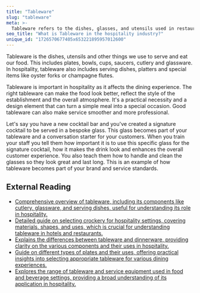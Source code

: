 ```yaml
---
title: "Tableware"
slug: "tableware"
meta: >-
  Tableware refers to the dishes, glasses, and utensils used in restaurants, cafes, and bars. It enhances the dining experience and reflects the establishment's style and quality.
seo_title: "What is Tableware in the hospitality industry?"
unique_id: "1726570677405x653221895957012600"
---
```


Tableware is the dishes, utensils and other things we use to serve and eat our food. This includes plates, bowls, cups, saucers, cutlery and glassware. In hospitality, tableware also includes serving dishes, platters and special items like oyster forks or champagne flutes.

Tableware is important in hospitality as it affects the dining experience. The right tableware can make the food look better, reflect the style of the establishment and the overall atmosphere. It's a practical necessity and a design element that can turn a simple meal into a special occasion. Good tableware can also make service smoother and more professional.

Let's say you have a new cocktail bar and you've created a signature cocktail to be served in a bespoke glass. This glass becomes part of your tableware and a conversation starter for your customers. When you train your staff you tell them how important it is to use this specific glass for the signature cocktail, how it makes the drink look and enhances the overall customer experience. You also teach them how to handle and clean the glasses so they look great and last long. This is an example of how tableware becomes part of your brand and service standards.

## External Reading

- [Comprehensive overview of tableware, including its components like cutlery, glassware, and serving dishes, useful for understanding its role in hospitality.](https://en.wikipedia.org/wiki/Tableware)
- [Detailed guide on selecting crockery for hospitality settings, covering materials, shapes, and uses, which is crucial for understanding tableware in hotels and restaurants.](https://www.restaurantsupplystore.co.uk/a-guide-to-crockery-for-hotels-and-restaurants)
- [Explains the differences between tableware and dinnerware, providing clarity on the various components and their uses in hospitality.](https://curatedevents.com/blog/what-does-tableware-include/)
- [Guide on different types of plates and their uses, offering practical insights into selecting appropriate tableware for various dining experiences.](https://www.webstaurantstore.com/guide/1060/types-of-plates.html)
- [Explores the range of tableware and service equipment used in food and beverage settings, providing a broad understanding of its application in hospitality.](https://fhahoreca.com/blog/types-of-food-and-beverage-service-equipment/)